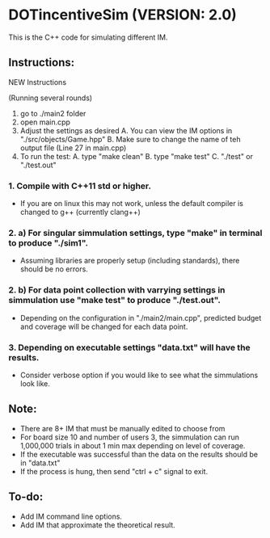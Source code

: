 # DOTincentiveSim (VERSION: 2.0)
This is the C++ code for simulating different IM.

## Instructions:

NEW Instructions

(Running several rounds)

1. go to ./main2 folder
2. open main.cpp
3. Adjust the settings as desired
    A. You can view the IM options in "./src/objects/Game.hpp"
    B. Make sure to change the name of teh output file (Line 27 in main.cpp)
4. To run the test:
    A. type "make clean"
    B. type "make test"
    C. "./test" or "./test.out"


### 1. Compile with C++11 std or higher.
- If you are on linux this may not work, unless the default compiler is changed to g++ (currently clang++)

### 2. a) For singular simmulation settings, type "make" in terminal to produce "./sim1".
- Assuming libraries are properly setup (including standards), there should be no errors.

### 2. b) For data point collection with varrying settings in simmulation use "make test" to produce "./test.out".
- Depending on the configuration in "./main2/main.cpp", predicted budget and coverage will be changed for each data point.

### 3. Depending on executable settings "data.txt" will have the results.
- Consider verbose option if you would like to see what the simmulations look like.

## Note:
- There are 8+ IM that must be manually edited to choose from
- For board size 10 and number of users 3, the simmulation can run 1,000,000 trials in about 1 min max depending on level of coverage.
- If the executable was successful than the data on the results should be in "data.txt"
- If the process is hung, then send "ctrl + c" signal to exit.

## To-do:
- Add IM command line options.
- Add IM that approximate the theoretical result.
